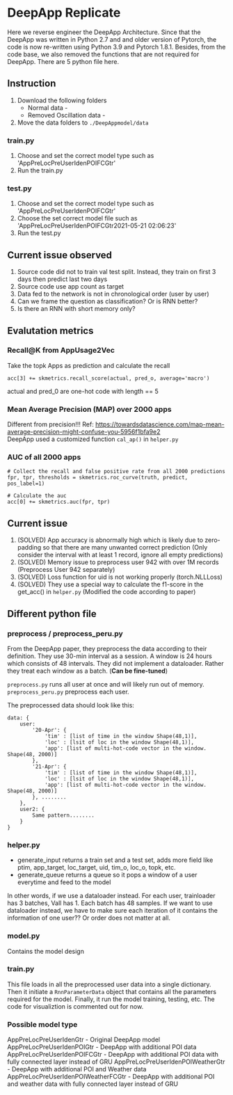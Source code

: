 # DeepApp Replicate

Here we reverse engineer the DeepApp Architecture. Since that the DeepApp was written in Python 2.7 and and older version of Pytorch, the code is now re-written using Python 3.9 and Pytorch 1.8.1. Besides, from the code base, we also removed the functions that are not required for DeepApp. There are 5 python file here.


## Instruction
1. Download the following folders
    - Normal data - 
    - Removed Oscillation data - 
2. Move the data folders to ```./DeepAppmodel/data```

### train.py
1. Choose and set the correct model type such as 'AppPreLocPreUserIdenPOIFCGtr'
2. Run the train.py
### test.py
1. Choose and set the correct model type such as 'AppPreLocPreUserIdenPOIFCGtr'
2. Choose the set correct model file such as 'AppPreLocPreUserIdenPOIFCGtr2021-05-21 02:06:23'
3. Run the test.py 

## Current issue observed
1. Source code did not to train val test split. Instead, they train on first 3 days then predict last two days
2. Source code use app count as target
3. Data fed to the network is not in chronological order (user by user)
4. Can we frame the question as classification? Or is RNN better?
5. Is there an RNN with short memory only?


## Evalutation metrics

### Recall@K from AppUsage2Vec
Take the topk Apps as prediction and calculate the recall
```
acc[3] += skmetrics.recall_score(actual, pred_o, average='macro')
```
actual and pred_0 are one-hot code with length == 5


### Mean Average Precision (MAP) over 2000 apps
Different from precision!!! Ref: https://towardsdatascience.com/map-mean-average-precision-might-confuse-you-5956f1bfa9e2 <br> DeepApp used a customized function ```cal_ap()``` in ```helper.py``` 

### AUC of all 2000 apps
```
# Collect the recall and false positive rate from all 2000 predictions
fpr, tpr, thresholds = skmetrics.roc_curve(truth, predict, pos_label=1) 

# Calculate the auc
acc[0] += skmetrics.auc(fpr, tpr)
```

## Current issue
1. (SOLVED) App accuracy is abnormally high which is likely due to zero-padding so that there are many unwanted correct prediction (Only consider the interval with at least 1 record, ignore all empty predictions)
2. (SOLVED) Memory issue to preprocess user 942 with over 1M records (Preprocess User 942 separately)
3. (SOLVED) Loss function for uid is not working properly (torch.NLLLoss)
4. (SOLVED) They use a special way to calculate the f1-score in the get_acc() in ```helper.py``` (Modified the code according to paper)


## Different python file
### preprocess / preprocess_peru.py
From the DeepApp paper, they preprocess the data according to their definition. 
They use 30-min interval as a session. A window is 24 hours which consists of 48 intervals. 
They did not implement a dataloader. Rather they treat each window as a batch. (**Can be fine-tuned**)

```preprocess.py``` runs all user at once and will likely run out of memory. ```preprocess_peru.py``` preprocess each user.


The preprocessed data should look like this: 
```
data: {
    user: 
        '20-Apr': {
            'tim' : [list of time in the window Shape(48,1)],
            'loc' : [lsit of loc in the window Shape(48,1)],
            'app': [list of multi-hot-code vector in the window. Shape(48, 2000)]    
        },
        '21-Apr': {
            'tim' : [list of time in the window Shape(48,1)],
            'loc' : [lsit of loc in the window Shape(48,1)],
            'app': [list of multi-hot-code vector in the window. Shape(48, 2000)]
        }, ........
    },
    user2: {
        Same pattern........
    }
}
```

### helper.py
- generate_input returns a train set and a test set, adds more field like ptim, app_target, loc_target, uid, tim_o, loc_o, topk, etc.
- generate_queue returns a queue so it pops a window of a user everytime and feed to the model

In other words, if we use a dataloader instead. For each user, trainloader has 3 batches, Vall has 1. Each batch has 48 samples. If we want to use dataloader instead, we have to make sure each iteration of it contains the information of one user?? Or order does not matter at all.


### model.py
Contains the model design

### train.py
This file loads in all the preprocessed user data into a single dictionary. Then it initiate a ```RnnParameterData``` object that contains all the parameters required for the model. Finally, it run the model training, testing, etc. The code for visualiztion is commented out for now.

### Possible model type

AppPreLocPreUserIdenGtr - Original DeepApp model
AppPreLocPreUserIdenPOIGtr - DeepApp with additional POI data
AppPreLocPreUserIdenPOIFCGtr - DeepApp with additional POI data with fully connected layer instead of GRU
AppPreLocPreUserIdenPOIWeatherGtr - DeepApp with additional POI and Weather data
AppPreLocPreUserIdenPOIWeatherFCGtr - DeepApp with additional POI and weather data with fully connected layer instead of GRU

